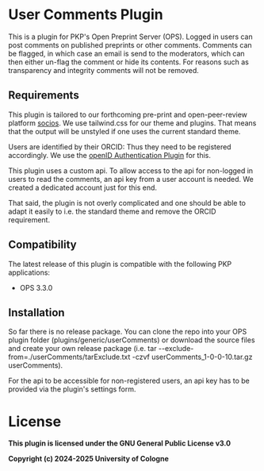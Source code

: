 # User Comments Plugin 

This is a plugin for PKP's Open Preprint Server (OPS). Logged in users can post comments on published preprints or other comments.
Comments can be flagged, in which case an email is send to the moderators, which can then either un-flag the comment or hide its contents. For reasons such as transparency and integrity comments will not be removed.


## Requirements

This plugin is tailored to our forthcoming pre-print and open-peer-review platform [socios](https://socios.review). We use tailwind.css for our theme and plugins. That means that the output will be unstyled if one uses the current standard theme.

Users are identified by their ORCID: Thus they need to be registered accordingly. We use the [openID Authentication Plugin](https://github.com/leibniz-psychology/openid) for this.

This plugin uses a custom api. To allow access to the api for non-logged in users to read the comments, an api key from a user account is needed. We created a dedicated account just for this end.  

That said, the plugin is not overly complicated and one should be able to adapt it easily to i.e. the standard theme and remove the ORCID requirement.

## Compatibility

The latest release of this plugin is compatible with the following PKP applications:

* OPS 3.3.0

## Installation

So far there is no release package. You can clone the repo into your OPS plugin folder (plugins/generic/userComments) or download the source files and create your own release package (i.e. tar --exclude-from=./userComments/tarExclude.txt -czvf userComments_1-0-0-10.tar.gz userComments). 

For the api to be accessible for non-registered users, an api key has to be provided via the plugin's settings form.

# License
__This plugin is licensed under the GNU General Public License v3.0__

__Copyright (c) 2024-2025 University of Cologne__
